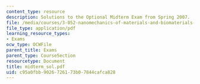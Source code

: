```yaml
---
content_type: resource
description: Solutions to the Optional Midterm Exam from Spring 2007.
file: /media/courses/3-052-nanomechanics-of-materials-and-biomaterials-spring-2007/c95a0fbb9026726173b07844cafca828_midterm_sol.pdf
file_type: application/pdf
learning_resource_types:
- Exams
ocw_type: OCWFile
parent_title: Exams
parent_type: CourseSection
resourcetype: Document
title: midterm_sol.pdf
uid: c95a0fbb-9026-7261-73b0-7844cafca828
---
```

